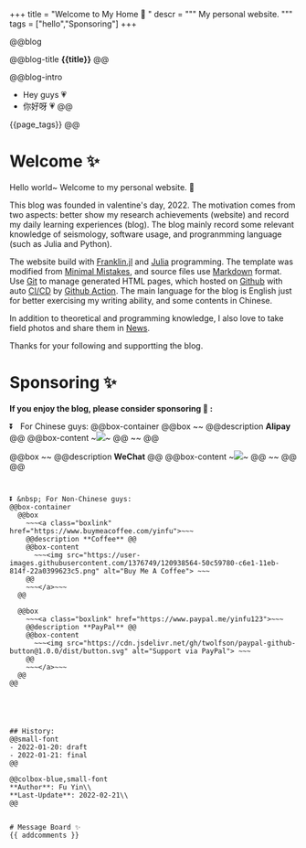 +++
title = "Welcome to My Home 👋 "
descr = """
    My personal website.
    """
tags = ["hello","Sponsoring"]
+++


<!-- ####################################
          [1]. Abstract
#################################### -->

@@blog
<!-- a.blog title -->
@@blog-title 
**{{title}}** 
@@
<!-- b.blog intro -->
@@blog-intro
- Hey guys 💗
- 你好呀 💗
@@
<!-- c.blog tag -->
{{page_tags}}
@@

<!-- d.toc -->
<!-- \toc -->



<!-- ####################################
          [2]. Content
#################################### -->

# Welcome ✨

Hello world~ Welcome to my personal website. 🙌

This blog was founded in valentine's day, 2022. The motivation comes from two aspects: better show my research achievements (website) and record my daily learning experiences (blog). The blog mainly record some relevant knowledge of seismology, software usage, and progranmming language (such as Julia and Python).

The website build with [Franklin.jl](https://github.com/tlienart/Franklin.jl) and [Julia](https://julialang.org/) programming. The template was modified from [Minimal Mistakes](https://mademistakes.com/work/minimal-mistakes-jekyll-theme/), and source files use [Markdown]() format. Use [Git](https://git-scm.com/) to manage generated HTML pages, which hosted on [Github](https://github.com/OUCyf/OUCyf.github.io) with auto [CI/CD](https://circleci.com/integrations/github/?utm_source=google&utm_medium=sem&utm_campaign=sem-google-dg--japac-en-github-maxConv-auth-nb&utm_term=g_e-github%20actions_c__orgs_20210526&utm_content=sem-google-dg--japac-en-github-maxConv-auth-nb_keyword-text_eta-github_exact-&gclid=CjwKCAiA6seQBhAfEiwAvPqu1zJcZheoq2onyHnZCm6ep0K966u4JIDZx81KxehpmUOGx4gIS9G3ZxoC4JMQAvD_BwE) by [Github Action](https://docs.github.com/en/actions). The main language for the blog is English just for better exercising my writing ability, and some contents in Chinese.

In addition to theoretical and programming knowledge, I also love to take field photos and share them in [News](/news).

Thanks for your following and supportting the blog.




# Sponsoring ✨
**If you enjoy the blog, please consider sponsoring 🍿 :**

⏬ &nbsp; For Chinese guys:
@@box-container
  @@box
    ~~~<a class="boxlink">~~~
    @@description **Alipay** @@
    @@box-content
      ~~~<img src="/assets/blog-data/fig/Alipay.jpg">~~~
    @@
    ~~~</a>~~~
  @@

  @@box
    ~~~<a class="boxlink">~~~
    @@description **WeChat** @@
    @@box-content
      ~~~<img src="/assets/blog-data/fig/WeChat.jpg">~~~
    @@
    ~~~</a>~~~
  @@
@@
~~~<br>~~~


⏬ &nbsp; For Non-Chinese guys:
@@box-container
  @@box
    ~~~<a class="boxlink" href="https://www.buymeacoffee.com/yinfu">~~~
    @@description **Coffee** @@
    @@box-content
      ~~~<img src="https://user-images.githubusercontent.com/1376749/120938564-50c59780-c6e1-11eb-814f-22a0399623c5.png" alt="Buy Me A Coffee"> ~~~
    @@
    ~~~</a>~~~
  @@

  @@box
    ~~~<a class="boxlink" href="https://www.paypal.me/yinfu123">~~~
    @@description **PayPal** @@
    @@box-content
      ~~~<img src="https://cdn.jsdelivr.net/gh/twolfson/paypal-github-button@1.0.0/dist/button.svg" alt="Support via PayPal"> ~~~
    @@
    ~~~</a>~~~
  @@
@@




 
## History:
@@small-font
- 2022-01-20: draft
- 2022-01-21: final
@@

@@colbox-blue,small-font
**Author**: Fu Yin\\
**Last-Update**: 2022-02-21\\
@@


# Message Board ✨
{{ addcomments }}
